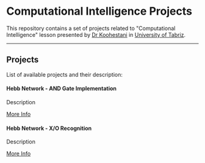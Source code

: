 # Computational Intelligence Projects

This repository contains a set of projects related to "Computational Intelligence" lesson presented by [Dr Koohestani](https://scholar.google.com/citations?user=_xA7MDwAAAAJ&hl=en) in [University of Tabriz](https://tabrizu.ac.ir/).

---

## Projects

List of available projects and their description:

#### Hebb Network - AND Gate Implementation

Description

[More Info](./Hebb%20Network%20-%20AND%20Gate/README.md)

#### Hebb Network - X/O Recognition

Description

[More Info](./Hebb%20Network%20-%20X_O%20Recognition/README.md)
